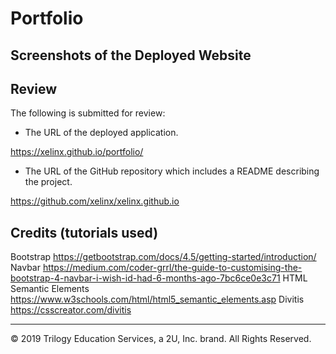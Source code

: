# Portfolio



## Screenshots of the Deployed Website


## Review

The following is submitted for review:

* The URL of the deployed application.

https://xelinx.github.io/portfolio/

* The URL of the GitHub repository which includes a README describing the project.

https://github.com/xelinx/xelinx.github.io

## Credits (tutorials used)
Bootstrap https://getbootstrap.com/docs/4.5/getting-started/introduction/
Navbar https://medium.com/coder-grrl/the-guide-to-customising-the-bootstrap-4-navbar-i-wish-id-had-6-months-ago-7bc6ce0e3c71
HTML Semantic Elements https://www.w3schools.com/html/html5_semantic_elements.asp
Divitis https://csscreator.com/divitis


- - -
© 2019 Trilogy Education Services, a 2U, Inc. brand. All Rights Reserved.
